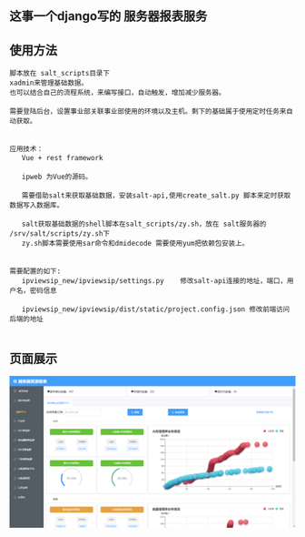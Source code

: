 ## 这事一个django写的 服务器报表服务


## 使用方法

```需要结合 salt使用，这里salt没有使用salt api, 直接远程登陆salt服务器，来执行任务，获取的基础数据。
脚本放在 salt_scripts目录下
xadmin来管理基础数据。
也可以结合自己的流程系统，来编写接口，自动触发，增加减少服务器。

需要登陆后台，设置事业部关联事业部使用的环境以及主机。剩下的基础属于使用定时任务来自动获取。


应用技术：
   Vue + rest framework

   ipweb 为Vue的源码。

   需要借助salt来获取基础数据，安装salt-api,使用create_salt.py 脚本来定时获取数据写入数据库。

   salt获取基础数据的shell脚本在salt_scripts/zy.sh，放在 salt服务器的 /srv/salt/scripts/zy.sh下
   zy.sh脚本需要使用sar命令和dmidecode 需要使用yum把依赖包安装上。


需要配置的如下:
   ipviewsip_new/ipviewsip/settings.py    修改salt-api连接的地址，端口，用户名，密码信息

   ipviewsip_new/ipviewsip/dist/static/project.config.json 修改前端访问后端的地址


```

## 页面展示

![image](https://github.com/s57445560/img-all/raw/master/server_report/home.png)
